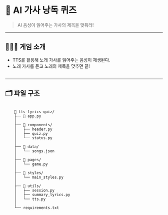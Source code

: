 # 🤖 AI 가사 낭독 퀴즈
> AI 음성이 읽어주는 가사의 제목을 맞춰라!

<hr/>

## 💁🏻‍♀️ 게임 소개
- TTS를 활용해 노래 가사를 읽어주는 음성이 재생된다.
- 노래 가사를 듣고 노래의 제목을 맞추면 끝!
<br/><br/>

<hr/>

## 🗂️ 파일 구조
<pre><code>
    📂 tts-lyrics-quiz/
    ├── 📁 app.py                            
    │
    ├── 📁 components/                       
    │   ├── header.py                    
    │   ├── quiz.py                   
    │   └── status.py 
    │
    ├── 📁 data/
    │   └── songs.json
    │
    ├── 📁 pages/
    │   └── game.py 
    │
    ├── 📁 styles/
    │   └── main_styles.py
    │
    ├── 📁 utils/                          
    │   ├── session.py                  
    │   ├── summary_lyrics.py       
    │   └── tts.py                
    │
    └── requirements.txt     
</code></pre>

<br/><br/>
